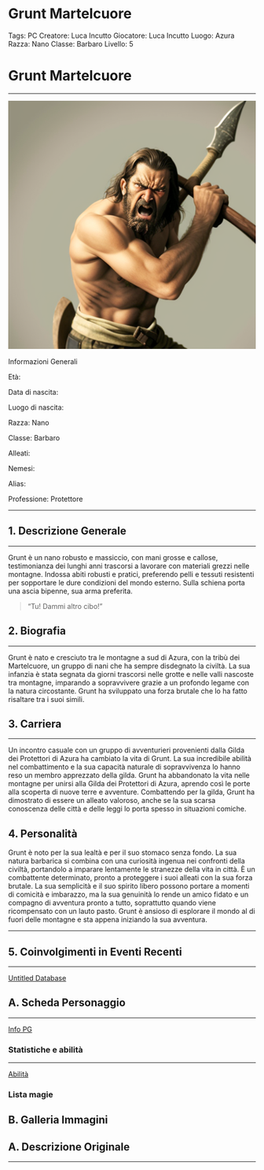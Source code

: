 # Grunt Martelcuore

Tags: PC
Creatore: Luca Incutto
Giocatore: Luca Incutto
Luogo: Azura
Razza: Nano
Classe: Barbaro
Livello: 5

# Grunt Martelcuore

---

![an-angry-man-with-a-double-axe.png](an-angry-man-with-a-double-axe.png)

Informazioni Generali

Età:

Data di nascita:

Luogo di nascita:

Razza: Nano

Classe: Barbaro

Alleati: 

Nemesi:

Alias:

Professione: Protettore

---

## 1. Descrizione Generale

---

Grunt è un nano robusto e massiccio, con mani grosse e callose, testimonianza dei lunghi anni trascorsi a lavorare con materiali grezzi nelle montagne. Indossa abiti robusti e pratici, preferendo pelli e tessuti resistenti per sopportare le dure condizioni del mondo esterno. Sulla schiena porta una ascia bipenne, sua arma preferita.

> “Tu! Dammi altro cibo!”
> 

## 2. Biografia

---

Grunt è nato e cresciuto tra le montagne a sud di Azura, con la tribù dei Martelcuore, un gruppo di nani che ha sempre disdegnato la civiltà. La sua infanzia è stata segnata da giorni trascorsi nelle grotte e nelle valli nascoste tra montagne, imparando a sopravvivere grazie a un profondo legame con la natura circostante. Grunt ha sviluppato una forza brutale che lo ha fatto risaltare tra i suoi simili.

## 3. Carriera

---

Un incontro casuale con un gruppo di avventurieri provenienti dalla Gilda dei Protettori di Azura ha cambiato la vita di Grunt. La sua incredibile abilità nel combattimento e la sua capacità naturale di sopravvivenza lo hanno reso un membro apprezzato della gilda. Grunt ha abbandonato la vita nelle montagne per unirsi alla Gilda dei Protettori di Azura, aprendo così le porte alla scoperta di nuove terre e avventure. Combattendo per la gilda, Grunt ha dimostrato di essere un alleato valoroso, anche se la sua scarsa conoscenza delle città e delle leggi lo porta spesso in situazioni comiche.

## 4. Personalità

Grunt è noto per la sua lealtà e per il suo stomaco senza fondo. La sua natura barbarica si combina con una curiosità ingenua nei confronti della civiltà, portandolo a imparare lentamente le stranezze della vita in città. È un combattente determinato, pronto a proteggere i suoi alleati con la sua forza brutale. La sua semplicità e il suo spirito libero possono portare a momenti di comicità e imbarazzo, ma la sua genuinità lo rende un amico fidato e un compagno di avventura pronto a tutto, soprattutto quando viene ricompensato con un lauto pasto. Grunt è ansioso di esplorare il mondo al di fuori delle montagne e sta appena iniziando la sua avventura.

---

## 5. Coinvolgimenti in Eventi Recenti

---

[Untitled Database](Untitled%20Database%203abb1ead1dea450c8b5bf8e09d4ba432.csv)

## A. Scheda Personaggio

---

[Info PG](Info%20PG%203f8f648f857f45638404a4002935f782.csv)

### Statistiche e abilità

---

[Abilità](Abilita%CC%80%2030656d6a803f4118859cebbb4b9a8b94.csv)

### Lista magie

## B. Galleria Immagini

## A. Descrizione Originale

---
